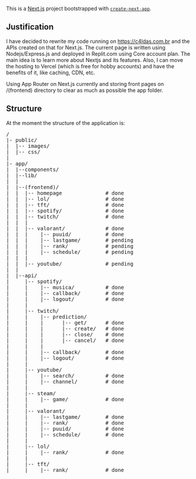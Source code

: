This is a [Next.js](https://nextjs.org/) project bootstrapped with [`create-next-app`](https://github.com/vercel/next.js/tree/canary/packages/create-next-app).

<h2> Justification</h2>

I have decided to rewrite my code running on https://c4ldas.com.br and the APIs created on that for Next.js. The current page is written using Nodejs/Express.js and deployed in Replit.com using Core account plan.
The main idea is to learn more about Nextjs and its features. Also, I can move the hosting to Vercel (which is free for hobby accounts) and have the benefits of it, like caching, CDN, etc.

Using App Router on Next.js currently and storing front pages on /(frontend) directory to clear as much as possible the app folder.

<h2> Structure </h2>

At the moment the structure of the application is:

<pre>
/
|- public/
|  |-- images/  
|  |-- css/  
|  
|- app/
|  |--components/  
|  |--lib/   
|  |
|  |--(frontend)/    
|  |  |-- homepage              # done
|  |  |-- lol/                  # done
|  |  |-- tft/                  # done
|  |  |-- spotify/              # done
|  |  |-- twitch/               # done
|  |  |
|  |  |-- valorant/             # done
|  |  |    |-- puuid/           # done
|  |  |    |-- lastgame/        # pending
|  |  |    |-- rank/            # pending
|  |  |    |-- schedule/        # pending
|  |  |
|  |  |-- youtube/              # pending
|  |      
|  |--api/    
|     |-- spotify/          
|     |    |-- musica/          # done
|     |    |-- callback/        # done
|     |    |-- logout/          # done
|     |    
|     |-- twitch/        
|     |    |-- prediction/
|     |    |      |-- get/      # done
|     |    |      |-- create/   # done
|     |    |      |-- close/    # done
|     |    |      |-- cancel/   # done
|     |    |      
|     |    |-- callback/        # done
|     |    |-- logout/          # done
|     |
|     |-- youtube/       
|     |    |-- search/          # done
|     |    |-- channel/         # done
|     |             
|     |-- steam/                 
|     |    |-- game/            # done
|     |             
|     |-- valorant/              
|     |    |-- lastgame/        # done
|     |    |-- rank/            # done
|     |    |-- puuid/           # done
|     |    |-- schedule/        # done
|     |             
|     |-- lol/        
|     |    |-- rank/            # done
|     |             
|     |-- tft/        
|     |    |-- rank/            # done
</pre>
